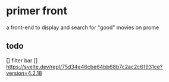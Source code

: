 # primer front

a front-end to display and search for "good" movies on prome

## todo

[] filter bar
[] https://svelte.dev/repl/75d34e46cbe64bb68b7c2ac2c61931ce?version=4.2.18
